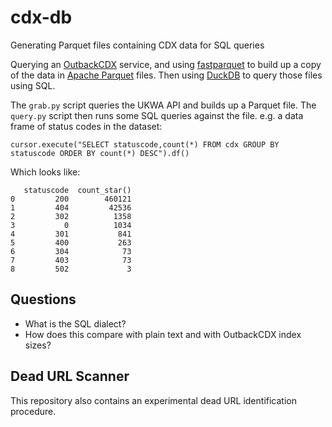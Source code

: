 # cdx-db
Generating Parquet files containing CDX data for SQL queries

Querying an [OutbackCDX](https://github.com/nla/outbackcdx) service, and using [fastparquet](https://fastparquet.readthedocs.io/) to build up a copy of the data in 
[Apache Parquet](https://parquet.apache.org/) files. Then using [DuckDB](https://duckdb.org/docs/data/parquet.html) to query those files using SQL.

The `grab.py` script queries the UKWA API and builds up a Parquet file.  The `query.py` script then runs some SQL queries against the file. e.g. a data frame of status codes in the dataset:

```
cursor.execute("SELECT statuscode,count(*) FROM cdx GROUP BY statuscode ORDER BY count(*) DESC").df()
```

Which looks like:


```
   statuscode  count_star()
0         200        460121
1         404         42536
2         302          1358
3           0          1034
4         301           841
5         400           263
6         304            73
7         403            73
8         502             3
```

## Questions

 - What is the SQL dialect? 
 - How does this compare with plain text and with OutbackCDX index sizes?

## Dead URL Scanner

This repository also contains an experimental dead URL identification procedure.